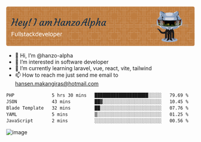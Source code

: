![Header](./github-header-image.png)

- 👋 Hi, I’m @hanzo-alpha
- 👀 I’m interested in software developer
- 🌱 I’m currently learning laravel, vue, react, vite, tailwind
- 📫 How to reach me just send me email to hansen.makangiras@hotmail.com 

<!---
hanzo-alpha/hanzo-alpha is a ✨ special ✨ repository because its `README.md` (this file) appears on your GitHub profile.
You can click the Preview link to take a look at your changes.
--->

<!--START_SECTION:waka-->

```txt
PHP              5 hrs 30 mins   ████████████████████░░░░░   79.69 %
JSON             43 mins         ██▓░░░░░░░░░░░░░░░░░░░░░░   10.45 %
Blade Template   32 mins         ██░░░░░░░░░░░░░░░░░░░░░░░   07.76 %
YAML             5 mins          ▒░░░░░░░░░░░░░░░░░░░░░░░░   01.25 %
JavaScript       2 mins          ░░░░░░░░░░░░░░░░░░░░░░░░░   00.56 %
```

<!--END_SECTION:waka-->

![image](https://github.com/hanzo-alpha/hanzo-alpha/assets/111342797/c4bd2977-6123-4017-8652-6e166259b484)


